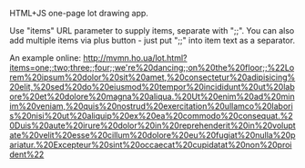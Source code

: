 HTML+JS one-page lot drawing app.

Use "items" URL parameter to supply items, separate with ";;". You can also add multiple items via plus button - just put ";;" into item text as a separator.

An example online:
http://mvmn.ho.ua/lot.html?items=one;;two;three;;four;;we're%20dancing;;on%20the%20floor;;%22Lorem%20ipsum%20dolor%20sit%20amet,%20consectetur%20adipisicing%20elit,%20sed%20do%20eiusmod%20tempor%20incididunt%20ut%20labore%20et%20dolore%20magna%20aliqua.%20Ut%20enim%20ad%20minim%20veniam,%20quis%20nostrud%20exercitation%20ullamco%20laboris%20nisi%20ut%20aliquip%20ex%20ea%20commodo%20consequat.%20Duis%20aute%20irure%20dolor%20in%20reprehenderit%20in%20voluptate%20velit%20esse%20cillum%20dolore%20eu%20fugiat%20nulla%20pariatur.%20Excepteur%20sint%20occaecat%20cupidatat%20non%20proident%22
